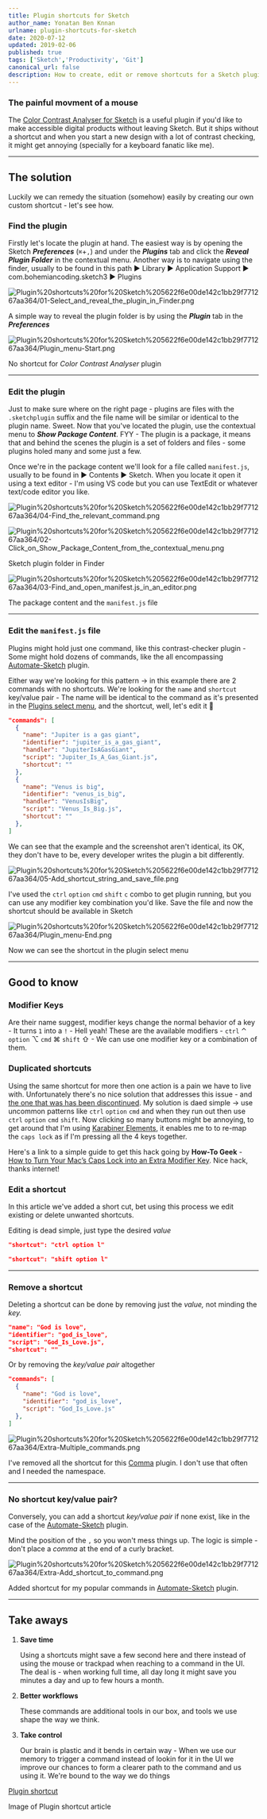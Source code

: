 ```yaml
---
title: Plugin shortcuts for Sketch
author_name: Yonatan Ben Knnan
urlname: plugin-shortcuts-for-sketch
date: 2020-07-12
updated: 2019-02-06
published: true
tags: ['Sketch','Productivity', 'Git']
canonical_url: false
description: How to create, edit or remove shortcuts for a Sketch plugin
---
```


<!-- **Create edit, or remove shortcuts for a Sketch plugin.**

---

- [The solution](#the-solution)
  - [Find the plugin](#find-the-plugin)
  - [Edit the plugin](#edit-the-plugin)
  - [Edit the `manifest.js` file](#edit-the-manifestjs-file)
- [Good to know](#good-to-know)
  - [Modifier Keys](#modifier-keys)
  - [Duplicated shortcuts](#duplicated-shortcuts)
  - [Edit a shortcut](#edit-a-shortcut)
  - [Remove a shortcut](#remove-a-shortcut)
  - [No shortcut key/value pair?](#no-shortcut-keyvalue-pair)
- [Take aways](#take-aways)

--- -->

### The painful movment of a mouse

The [Color Contrast Analyser for Sketch](https://github.com/getflourish/Sketch-Color-Contrast-Analyser) is a useful plugin if you'd like to make accessible digital products without leaving Sketch. But it ships without a shortcut and when you start a new design with a lot of contrast checking, it might get annoying (specially for a keyboard fanatic like me). 

---

## The solution

Luckily we can remedy the situation (somehow) easily by creating our own custom shortcut - let's see how. 

### Find the plugin

Firstly let's locate the plugin at hand. The easiest way is by opening the Sketch ***Preferences*** (`⌘`+`,`) and under the ***Plugins*** tab and click the ***Reveal Plugin Folder*** in the contextual menu. Another way is to navigate using the finder, usually to be found in this path ► Library  ► Application Support  ► com.bohemiancoding.sketch3 ► Plugins

![Plugin%20shortcuts%20for%20Sketch%205622f6e00de142c1bb29f771267aa364/01-Select_and_reveal_the_plugin_in_Finder.png](./images/plugin-shortcuts-for-sketch/01-Select_and_reveal_the_plugin_in_Finder.png)

A simple way to reveal the plugin folder is by using the ***Plugin*** tab in the ***Preferences*** 

![Plugin%20shortcuts%20for%20Sketch%205622f6e00de142c1bb29f771267aa364/Plugin_menu-Start.png](./images/plugin-shortcuts-for-sketch/plugin_menu-Start.png)

No shortcut for *Color Contrast Analyser* plugin

---

### Edit the plugin

Just to make sure where on the right page - plugins are files with the `.sketchplugin` suffix and the file name will be similar or identical to the plugin name. Sweet. Now that you've located the plugin, use the contextual menu to ***Show Package Content***. FYY - The plugin is a package, it means that and behind the scenes the plugin is a set of folders and files - some plugins holed many and some just a few. 

Once we're in the package content we'll look for a file called `manifest.js`, usually to be found in ► Contents ► Sketch.  When you locate it open it using a text editor - I'm using VS code but you can use TextEdit or whatever text/code editor you like.

![Plugin%20shortcuts%20for%20Sketch%205622f6e00de142c1bb29f771267aa364/04-Find_the_relevant_command.png](./images/plugin-shortcuts-for-sketch/04-Find_the_relevant_command.png)

![Plugin%20shortcuts%20for%20Sketch%205622f6e00de142c1bb29f771267aa364/02-Click_on_Show_Package_Content_from_the_contextual_menu.png](./images/plugin-shortcuts-for-sketch/02-Click_on_Show_Package_Content_from_the_contextual_menu.png)

Sketch plugin folder in Finder

![Plugin%20shortcuts%20for%20Sketch%205622f6e00de142c1bb29f771267aa364/03-Find_and_open_manifest.js_in_an_editor.png](./images/plugin-shortcuts-for-sketch/03-Find_and_open_manifest.js_in_an_editor.png)

The package content and the `manifest.js` file

---

### Edit the `manifest.js` file

Plugins might hold just one command, like this contrast-checker plugin - Some might hold dozens of commands, like the all encompassing [Automate-Sketch](https://github.com/Ashung/Automate-Sketch) plugin. 

Either way we're looking for this pattern → in this example there are 2 commands with no shortcuts. We're looking for  the `name` and `shortcut` key/value pair - The name will be identical to the command as it's presented in the [Plugins select menu](https://www.notion.so/yonatankof/Plugin-shortcuts-for-Sketch-81689b34a9814b4492afb1059e96b638#11a25485adbe49caad3bdf4a011e5891), and the shortcut, well, let's edit it 💪

```json
"commands": [
  {
    "name": "Jupiter is a gas giant",
    "identifier": "jupiter_is_a_gas_giant",
    "handler": "JupiterIsAGasGiant",
    "script": "Jupiter_Is_A_Gas_Giant.js",
    "shortcut": ""
  },
  {
    "name": "Venus is big",
    "identifier": "venus_is_big",
    "handler": "VenusIsBig",
    "script": "Venus_Is_Big.js",
    "shortcut": ""
  },
]
```

We can see that the example and the screenshot aren't identical, its OK, they don't have to be, every developer writes the plugin a bit differently. 

![Plugin%20shortcuts%20for%20Sketch%205622f6e00de142c1bb29f771267aa364/05-Add_shortcut_string_and_save_file.png](./images/plugin-shortcuts-for-sketch/05-Add_shortcut_string_and_save_file.png)

I've used the `ctrl` `option` `cmd` `shift` `c` combo to get plugin running, but you can use any modifier key combination you'd like. Save the file and now the shortcut should be available in Sketch

![Plugin%20shortcuts%20for%20Sketch%205622f6e00de142c1bb29f771267aa364/Plugin_menu-End.png](./images/plugin-shortcuts-for-sketch/Plugin_menu-End.png)

Now we can see the shortcut in the plugin select menu

---

## Good to know

### Modifier Keys

Are their name suggest, modifier keys change the normal behavior of a key - It turns `1` into a `!` - Hell yeah! These are the available modifiers - `ctrl` ⌃  `option` ⌥ `cmd` ⌘ `shift` ⇧ - We can use one modifier key or a combination of them. 

### Duplicated shortcuts

Using the same shortcut for more then one action is a pain we have to live with. Unfortunately there's no nice solution that addresses this issue - and [the one that was has been discontinued](https://github.com/exevil/Keys-For-Sketch). My solution is daed simple → use uncommon patterns like `ctrl` `option` `cmd` and when they run out then use `ctrl` `option` `cmd` `shift`. Now clicking so many buttons might be annoying, to get around that I'm using [Karabiner Elements](https://karabiner-elements.pqrs.org/), it enables me to to re-map the `caps lock` as if I'm pressing all the 4 keys together. 

Here's a link to a simple guide to get this hack going by **How-To Geek** - [How to Turn Your Mac’s Caps Lock into an Extra Modifier Key](https://www.howtogeek.com/409904/how-to-turn-your-mac%E2%80%99s-caps-lock-into-an-extra-modifier-key/). Nice hack, thanks internet!

### Edit a shortcut

In this article we've added a short cut, bet using this process we edit existing or delete unwanted shortcuts.

Editing is dead simple, just type the desired *value*

```json
"shortcut": "ctrl option l"
```

```json
"shortcut": "shift option l"
```

---

### Remove a shortcut

Deleting a shortcut can be done by removing just the *value,* not minding the *key.*

```json
"name": "God is love",
"identifier": "god_is_love",
"script": "God_Is_Love.js",
"shortcut": ""
```

Or by removing the *key/value pair* altogether

```json
"commands": [
  {
    "name": "God is love",
    "identifier": "god_is_love",
    "script": "God_Is_Love.js"
  },
]
```

![Plugin%20shortcuts%20for%20Sketch%205622f6e00de142c1bb29f771267aa364/Extra-Multiple_commands.png](./images/plugin-shortcuts-for-sketch/Extra-Multiple_commands.png)

I've removed all the shortcut for this [Comma](https://github.com/margusholland/Comma) plugin. I don't use that often and I needed the namespace.

---

### No shortcut key/value pair?

Conversely, you can add a shortcut *key/value pair* if none exist, like in the case of the [Automate-Sketch](https://github.com/Ashung/Automate-Sketch) plugin.

Mind the position of the `,` so you won't mess things up. The logic is simple - don't place a *comma* at the end of a curly bracket.

![Plugin%20shortcuts%20for%20Sketch%205622f6e00de142c1bb29f771267aa364/Extra-Add_shortcut_to_command.png](./images/plugin-shortcuts-for-sketch/Extra-Add_shortcut_to_command.png)

Added shortcut for my popular commands in [Automate-Sketch](https://github.com/Ashung/Automate-Sketch) plugin.

---

## Take aways

1. **Save time**

    Using a shortcuts might save a few second here and there instead of using the mouse or trackpad when reaching to a command in the UI. The deal is - when working  full time, all day long it might save you minutes a day and up to few hours a month.

2. **Better workflows**

    These commands are additional tools in our box, and tools we use shape the way we think.

3. **Take control** 

    Our brain is plastic and it bends in certain way - When we use our memory to trigger a command instead of lookin for it in the UI we improve our chances to form a clearer path to the command and us using it. We're bound to the way we do things 

[Plugin shortcut](https://www.dropbox.com/sh/jazknpgufb6qwhi/AAAkpsBW2WzzC93QJ-YrtU8ya?dl=0)

Image of Plugin shortcut article